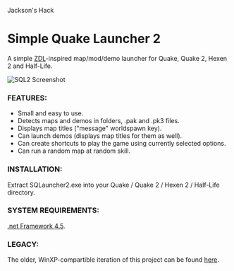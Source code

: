 Jackson's Hack
# Simple Quake Launcher 2
A simple [ZDL](http://zdoom.org/wiki/ZDL)-inspired map/mod/demo launcher for Quake, Quake 2, Hexen 2 and Half-Life.

![SQL2 Screenshot](https://lh3.googleusercontent.com/QXBiRtOSrsn__5bU1UgNYtk48DjAR8jCEfySO3Rx1j4RmXT92uIAl7LllygkE3WF4nNnrtYSJSixBgcvfcupioHSUAwpEg646mlDYyaYwD6cjA48gLjpmlQd0-2-iKCkDQKSktEubytbAXp46JEI9zm2oycOtM_0GdTEURXX4c4_7GB7Uj0Huc4IcX6IskGfnQB2b8qUDGVVgmbpztPn-guHbatMVdAFCRb7e1wiFzBW-qaa3vxPP9T44cxjtHgukRvJTufOwkR9CHO8ER2KmH-jERv2Zqi57HGoi1mCxip6XQV3J978991cWAtIITElmfMQAoRocQRdtwVQNF_p5hvpOre7t67lQ40tYhUDwpFFL1ecbok4f6p2PeKiX4MIDVZYra5HqBrea4gY4o2DiI3_S7o64FuhydmuJCAbcgtN5LCfzXhX6l8wqpqAQvoNuuBLjbD0yQPtXxwOP-E381ETtF1WyaOYHP8AHiGyIZLvHpu4qZILTOUlmD6Vsywk4rp1fsCKsuJYFeU7u_gU5Pu_VjRfPChSowfKeJDHNzQJ6083ETl2G2jf3Vis1YAhbfJe5JsjhagdS6jYsX3U-r7kgzrpdM2oQNWHJTX9qQ=w0)

### FEATURES:
- Small and easy to use.
- Detects maps and demos in folders, .pak and .pk3 files.
- Displays map titles ("message" worldspawn key).
- Can launch demos (displays map titles for them as well).
- Can create shortcuts to play the game using currently selected options.
- Can run a random map at random skill.

### INSTALLATION:
Extract SQLauncher2.exe into your Quake / Quake 2 / Hexen 2 / Half-Life directory.

### SYSTEM REQUIREMENTS:
[.net Framework 4.5](https://www.microsoft.com/download/details.aspx?id=30653). 

### LEGACY:
The older, WinXP-compartible iteration of this project can be found [here](https://sourceforge.net/projects/simplequakelauncher/).
